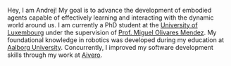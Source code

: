 Hey, I am Andrej! My goal is to advance the development of embodied agents capable of effectively learning and
interacting with the dynamic world around us. I am currently a PhD student at
the [University of Luxembourg](https://www.uni.lu/snt-en) under the supervision
of [Prof. Miguel Olivares Mendez](https://www.spacer.lu). My foundational knowledge in robotics was developed during my
education at [Aalborg University](https://en.aau.dk/education/master/robotics). Concurrently, I improved my software
development skills through my work at [Aivero](https://aivero.com).
